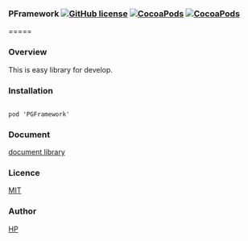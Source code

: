 ### PFramework [![GitHub license](https://img.shields.io/badge/LICENSE-MIT%20LICENSE-blue.svg)](https://github.com/Playground-Corp/PGFramework/LICENSE) [![CocoaPods](https://img.shields.io/badge/platform-ios-lightgrey.svg)](https://cocoapods.org/pods/PGFramework) [![CocoaPods](https://img.shields.io/cocoapods/v/PGFramework.svg)](https://cocoapods.org/pods/PGFramework)  

=====

### Overview
This is easy library for develop.

### Installation
<code>
pod 'PGFramework'
</code>

### Document
[document library](http://cocoadocs.org/docsets/PGFramework)

### Licence
[MIT](https://github.com/Playground-Corp/PGFramework/blob/master/LICENCE)

### Author
[HP](https://playground.style)  
